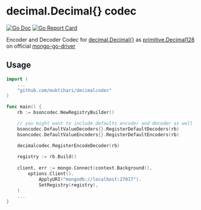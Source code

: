 # decimal.Decimal{} codec

[![Go Doc](https://img.shields.io/badge/go-reference-blue.svg?style=flat)](https://pkg.go.dev/github.com/muktihari/decimalcodec)
[![Go Report Card](https://goreportcard.com/badge/github.com/muktihari/decimalcodec)](https://goreportcard.com/report/github.com/muktihari/decimalcodec)

Encoder and Decoder Codec for [decimal.Decimal{}](https://github.com/shopspring/decimal) as [primitive.Decimal128](https://github.com/mongodb/mongo-go-driver/blob/master/bson/primitive/decimal.go) on official [mongo-go-driver](https://github.com/mongodb/mongo-go-driver)

## Usage
```go
import (
    ...
    "github.com/muktihari/decimalcodec"
)

func main() {
    rb := bsoncodec.NewRegistryBuilder()

    // you might want to include defaults encoder and decoder as well
    bsoncodec.DefaultValueDecoders{}.RegisterDefaultDecoders(rb)
	bsoncodec.DefaultValueEncoders{}.RegisterDefaultEncoders(rb)

    decimalcodec.RegisterEncodeDecoder(rb)
    
    registry := rb.Build()
    
    client, err := mongo.Connect(context.Background(),
        options.Client().
            ApplyURI("mongodb://localhost:27017").
            SetRegistry(registry),
    )
    ...
}

```